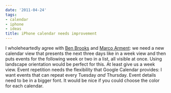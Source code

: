 ```yaml
---
date: '2011-04-24'
tags:
- calendar
- iphone
- ideas
title: iPhone calendar needs improvement
---
```


I wholeheartedly agree with [Ben Brooks](http://brooksreview.net/2010/09/sucky-calendars/) and [Marco Arment](http://www.marco.org/2010/03/28/more-ideas-than-time-logarithmic-calendar-view): we need a new calendar view that presents the next three days like in a week view and then puts events for the following week or two in a list, all visible at once. Using landscape orientation would be perfect for this. At least give us a week view. Event repetition needs the flexibility that Google Calendar provides: I want events that can repeat every Tuesday *and* Thursday. Event details need to be in a bigger font. It would be nice if you could choose the color for each calendar.
